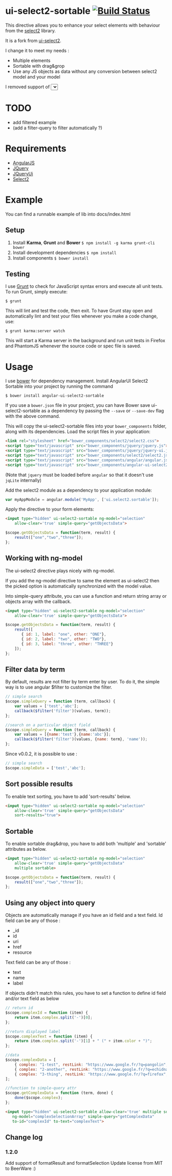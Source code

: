 ui-select2-sortable   [![Build Status](https://travis-ci.org/Taranys/ui-select2-sortable.png?branch=master)](https://travis-ci.org/Taranys/ui-select2-sortable)
==========
This directive allows you to enhance your select elements with behaviour from the [select2](http://ivaynberg.github.io/select2/) library.

It is a fork from [ui-select2](https://github.com/angular-ui/ui-select2).

I change it to meet my needs :
* Multiple elements
* Sortable with drag&grop
* Use any JS objects as data without any conversion between select2 model and your model

I removed support of <select> to keep only <input type="hidden"> to simplify the directive.

# TODO
- add filtered example
- (add a filter-query to filter automatically ?)

# Requirements

- [AngularJS](http://angularjs.org/)
- [JQuery](http://jquery.com/)
- [JQueryUi](http://jqueryui.com/)
- [Select2](http://ivaynberg.github.io/select2/)

# Example

You can find a runnable example of lib into docs/index.html

## Setup

1. Install **Karma**, **Grunt** and **Bower**
  `$ npm install -g karma grunt-cli bower`
2. Install development dependencies
  `$ npm install`
3. Install components
  `$ bower install`

## Testing

I use [Grunt](http://gruntjs.com/) to check for JavaScript syntax errors and execute all unit tests. To run Grunt, simply execute:

`$ grunt`

This will lint and test the code, then exit. To have Grunt stay open and automatically lint and test your files whenever you make a code change, use:

`$ grunt karma:server watch`

This will start a Karma server in the background and run unit tests in Firefox and PhantomJS whenever the source code or spec file is saved.

# Usage

I use [bower](https://github.com/bower/bower) for dependency management. Install AngularUI Select2 Sortable into your project by running the command

`$ bower install angular-ui-select2-sortable`

If you use a `bower.json` file in your project, you can have Bower save ui-select2-sortable as a dependency by passing the `--save` or `--save-dev` flag with the above command.

This will copy the ui-select2-sortable files into your `bower_components` folder, along with its dependencies. Load the script files in your application:
```html
<link rel="stylesheet" href="bower_components/select2/select2.css">
<script type="text/javascript" src="bower_components/jquery/jquery.js"></script>
<script type="text/javascript" src="bower_components/jquery/jquery-ui.js"></script>
<script type="text/javascript" src="bower_components/select2/select2.js"></script>
<script type="text/javascript" src="bower_components/angular/angular.js"></script>
<script type="text/javascript" src="bower_components/angular-ui-select2/src/select2sortable.js"></script>
```

(Note that `jquery` must be loaded before `angular` so that it doesn't use `jqLite` internally)


Add the select2 module as a dependency to your application module:

```javascript
var myAppModule = angular.module('MyApp', ['ui.select2.sortable']);
```

Apply the directive to your form elements:

```html
<input type="hidden" ui-select2-sortable ng-model="selection"
    allow-clear='true' simple-query="getObjectsData">
```

```javascript
$scope.getObjectsData = function(term, result) {
    result(["one","two","three"]);
};
```

## Working with ng-model

The ui-select2 directive plays nicely with ng-model.

If you add the ng-model directive to same the element as ui-select2 then the picked option is automatically synchronized with the model value.

Into simple-query attribute, you can use a function and return string array or objects array with the callback.

```html
<input type="hidden" ui-select2-sortable ng-model="selection"
    allow-clear='true' simple-query="getObjectsData">
```

```javascript
$scope.getObjectsData = function(term, result) {
    result([
       { id: 1, label: "one", other: "ONE"},
       { id: 2, label: "two", other: "TWO"},
       { id: 3, label: "three", other: "THREE"}
    ]);
};
```

## Filter data by term

By default, results are not filter by term enter by user.
To do it, the simple way is to use angular $filter to customize the filter.

```javascript
// simple search
$scope.simpleQuery = function (term, callback) {
    var values = ['test','abc'];
    callback($filter('filter')(values, term));
};
```

```javascript
//search on a particular object field
$scope.simpleQuery = function (term, callback) {
    var values = [{name:'test'},{name:'abc'}];
    callback($filter('filter')(values, {name: term}, 'name'));
};
```

Since v0.0.2, it is possible to use :

```javascript
// simple search
$scope.simpleData = ['test','abc'];
```

## Sort possible results
To enable text sorting, you have to add 'sort-results' below.

```html
<input type="hidden" ui-select2-sortable ng-model="selection"
    allow-clear='true' simple-query="getObjectsData"
    sort-results="true">
```

## Sortable

To enable sortable drag&drop, you have to add both 'multiple' and 'sortable' attributes as below.

```html
<input type="hidden" ui-select2-sortable ng-model="selection"
    allow-clear='true' simple-query="getObjectsData"
    multiple sortable>
```

```javascript
$scope.getObjectsData = function(term, result) {
    result(["one","two","three"]);
};
```

## Using any object into query

Objects are automatically manage if you have an id field and a text field.
Id field can be any of those :
* _id
* id
* uri
* href
* resource

Text field can be any of those :
* text
* name
* label

If objects didn't match this rules, you have to set a function to define id field and/or text field as below

```javascript
// return id
$scope.complexId = function (item) {
    return item.complex.split('-')[0];
};

//return displayed label
$scope.complexText = function (item) {
    return item.complex.split('-')[1] + " (" + item.color + ")";
};

//data
$scope.complexData = [
    { complex: "1-test", restLink: "https://www.google.fr/?q=pangolin", color: "red" },
    { complex: "2-another", restLink: "https://www.google.fr/?q=echidna", color: "blue" },
    { complex: "3-thing", restLink: "https://www.google.fr/?q=firefox", color: "green" }
];

//function to simple-query attr
$scope.getComplexData = function (term, done) {
    done($scope.complex);
};
```

```html
<input type="hidden" ui-select2-sortable allow-clear='true' multiple sortable
   ng-model="complexSelectionArray" simple-query="getComplexData"
   to-id="complexId" to-text="complexText">
```

## Change log

### 1.2.0

Add support of formatResult and formatSelection
Update license from MIT to BeerWare :)